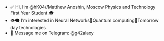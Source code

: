 - ✅  Hi, I’m @hK04//Matthew Anoshin, Moscow Physics and Technology First Year Student 🎓 
- 👁‍🗨  I’m interested in Neural Networks💪Quantum computing🤘Tomorrow day technologies
- 📳  Message me on Telegram:    @g42alaxy

<!---
hK04/hK04 is a ✨ special ✨ repository because its `README.md` (this file) appears on your GitHub profile.
You can click the Preview link to take a look at your changes.
--->

